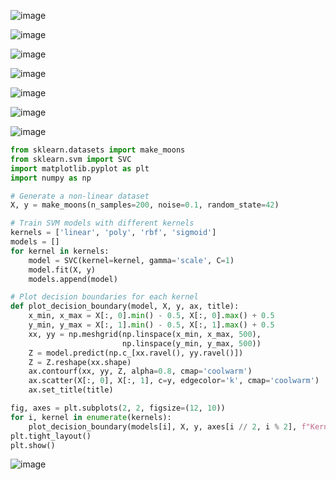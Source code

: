 ![image](https://github.com/user-attachments/assets/2785b94b-908c-4164-9bdf-be82b23c8ea6)

![image](https://github.com/user-attachments/assets/ccdf97ae-02e8-4f35-bd37-93ea78bf6fb0)

![image](https://github.com/user-attachments/assets/8b3857d2-ff38-408f-9fb3-874e5f6b7ae3)

![image](https://github.com/user-attachments/assets/7964408c-7082-4f7a-a98a-f937d61edbaf)

![image](https://github.com/user-attachments/assets/99a182e4-0921-40c3-911b-c9d08301dcf4)

![image](https://github.com/user-attachments/assets/ce954c25-2e0b-4409-8f50-cb68653b8c6d)

![image](https://github.com/user-attachments/assets/fc7ac283-ae9d-4267-8969-00e3129ede1b)

```python
from sklearn.datasets import make_moons
from sklearn.svm import SVC
import matplotlib.pyplot as plt
import numpy as np

# Generate a non-linear dataset
X, y = make_moons(n_samples=200, noise=0.1, random_state=42)

# Train SVM models with different kernels
kernels = ['linear', 'poly', 'rbf', 'sigmoid']
models = []
for kernel in kernels:
    model = SVC(kernel=kernel, gamma='scale', C=1)
    model.fit(X, y)
    models.append(model)

# Plot decision boundaries for each kernel
def plot_decision_boundary(model, X, y, ax, title):
    x_min, x_max = X[:, 0].min() - 0.5, X[:, 0].max() + 0.5
    y_min, y_max = X[:, 1].min() - 0.5, X[:, 1].max() + 0.5
    xx, yy = np.meshgrid(np.linspace(x_min, x_max, 500),
                         np.linspace(y_min, y_max, 500))
    Z = model.predict(np.c_[xx.ravel(), yy.ravel()])
    Z = Z.reshape(xx.shape)
    ax.contourf(xx, yy, Z, alpha=0.8, cmap='coolwarm')
    ax.scatter(X[:, 0], X[:, 1], c=y, edgecolor='k', cmap='coolwarm')
    ax.set_title(title)

fig, axes = plt.subplots(2, 2, figsize=(12, 10))
for i, kernel in enumerate(kernels):
    plot_decision_boundary(models[i], X, y, axes[i // 2, i % 2], f"Kernel: {kernel}")
plt.tight_layout()
plt.show()
```
![image](https://github.com/user-attachments/assets/95c7b17b-7f2f-45c4-9b5f-66e4a8644bcd)



